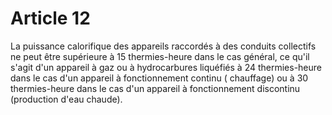 # Article 12

La puissance calorifique des appareils raccordés à des conduits collectifs ne peut être supérieure à 15 thermies-heure dans le cas général, ce qu'il s'agit d'un appareil à gaz ou à hydrocarbures liquéfiés à 24 thermies-heure dans le cas d'un appareil à fonctionnement continu ( chauffage) ou à 30 thermies-heure dans le cas d'un appareil à fonctionnement discontinu (production d'eau chaude).
